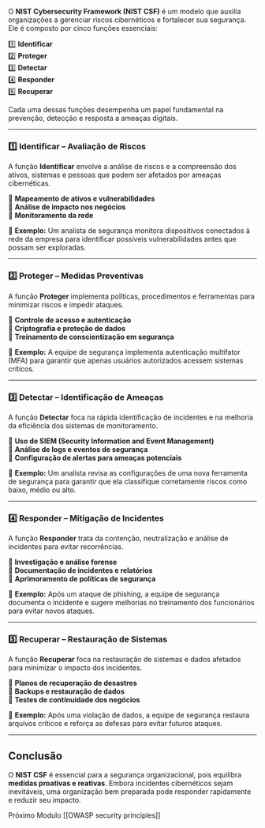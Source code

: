 O **NIST Cybersecurity Framework (NIST CSF)** é um modelo que auxilia organizações a gerenciar riscos cibernéticos e fortalecer sua segurança. Ele é composto por cinco funções essenciais:

1️⃣ **Identificar**  
2️⃣ **Proteger**  
3️⃣ **Detectar**  
4️⃣ **Responder**  
5️⃣ **Recuperar**

Cada uma dessas funções desempenha um papel fundamental na prevenção, detecção e resposta a ameaças digitais.

---

### **1️⃣ Identificar – Avaliação de Riscos**

A função **Identificar** envolve a análise de riscos e a compreensão dos ativos, sistemas e pessoas que podem ser afetados por ameaças cibernéticas.

🔹 **Mapeamento de ativos e vulnerabilidades**  
🔹 **Análise de impacto nos negócios**  
🔹 **Monitoramento da rede**

📌 **Exemplo:** Um analista de segurança monitora dispositivos conectados à rede da empresa para identificar possíveis vulnerabilidades antes que possam ser exploradas.

---

### **2️⃣ Proteger – Medidas Preventivas**

A função **Proteger** implementa políticas, procedimentos e ferramentas para minimizar riscos e impedir ataques.

🔹 **Controle de acesso e autenticação**  
🔹 **Criptografia e proteção de dados**  
🔹 **Treinamento de conscientização em segurança**

📌 **Exemplo:** A equipe de segurança implementa autenticação multifator (MFA) para garantir que apenas usuários autorizados acessem sistemas críticos.

---

### **3️⃣ Detectar – Identificação de Ameaças**

A função **Detectar** foca na rápida identificação de incidentes e na melhoria da eficiência dos sistemas de monitoramento.

🔹 **Uso de SIEM (Security Information and Event Management)**  
🔹 **Análise de logs e eventos de segurança**  
🔹 **Configuração de alertas para ameaças potenciais**

📌 **Exemplo:** Um analista revisa as configurações de uma nova ferramenta de segurança para garantir que ela classifique corretamente riscos como baixo, médio ou alto.

---

### **4️⃣ Responder – Mitigação de Incidentes**

A função **Responder** trata da contenção, neutralização e análise de incidentes para evitar recorrências.

🔹 **Investigação e análise forense**  
🔹 **Documentação de incidentes e relatórios**  
🔹 **Aprimoramento de políticas de segurança**

📌 **Exemplo:** Após um ataque de phishing, a equipe de segurança documenta o incidente e sugere melhorias no treinamento dos funcionários para evitar novos ataques.

---

### **5️⃣ Recuperar – Restauração de Sistemas**

A função **Recuperar** foca na restauração de sistemas e dados afetados para minimizar o impacto dos incidentes.

🔹 **Planos de recuperação de desastres**  
🔹 **Backups e restauração de dados**  
🔹 **Testes de continuidade dos negócios**

📌 **Exemplo:** Após uma violação de dados, a equipe de segurança restaura arquivos críticos e reforça as defesas para evitar futuros ataques.

---

## **Conclusão**

O **NIST CSF** é essencial para a segurança organizacional, pois equilibra **medidas proativas e reativas**. Embora incidentes cibernéticos sejam inevitáveis, uma organização bem preparada pode responder rapidamente e reduzir seu impacto.

Próximo Modulo [[OWASP security principles]]
